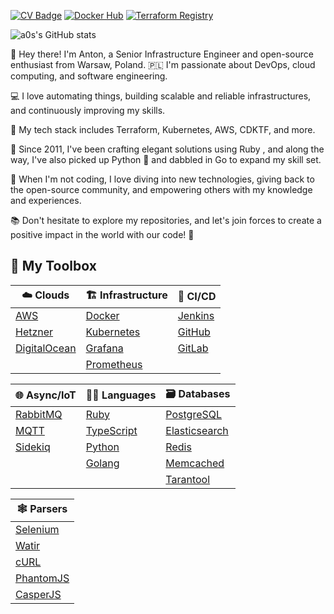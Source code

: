 [![CV Badge](https://img.shields.io/badge/CV-Anton%20Osenenko-%23ff5722?style=flat-square&logo=read-the-docs&logoColor=white&labelColor=333)](https://github.com/a0s/a0s/blob/c6b7ed364fed7d5998216345916622f757fc8f32/Anton-Osenenko-Principal-DevOps-Platform-Engineer.pdf)
[![Docker Hub](https://img.shields.io/badge/Docker%20Hub-%232496ED?style=flat-square&logo=docker&logoColor=white)](https://hub.docker.com/u/a00s)
[![Terraform Registry](https://img.shields.io/badge/Terraform%20Registry-5c4ee5?style=flat-square&logo=terraform&logoColor=white)](https://registry.terraform.io/namespaces/a0s)

![a0s's GitHub stats](https://github-readme-stats.vercel.app/api?username=a0s&show_icons=true&theme=light)

👋 Hey there! I'm Anton, a Senior Infrastructure Engineer and open-source enthusiast from Warsaw, Poland. 🇵🇱 
I'm passionate about DevOps, cloud computing, and software engineering. 

💻 I love automating things, building scalable and reliable infrastructures, and continuously improving my skills. 

🚀 My tech stack includes Terraform, Kubernetes, AWS, CDKTF, and more.

🌟 Since 2011, I've been crafting elegant solutions using Ruby , and along the way, I've also picked up Python 🐍 and dabbled in Go to expand my skill set. 

🧠 When I'm not coding, I love diving into new technologies, giving back to the open-source community, and empowering others with my knowledge and experiences. 

📚 Don't hesitate to explore my repositories, and let's join forces to create a positive impact in the world with our code! 🚀


## 🍇 My Toolbox

| ☁️ Clouds | 🏗️ Infrastructure | 🔄 CI/CD |
|---|---|---|
| [AWS](https://aws.amazon.com) | [Docker](https://www.docker.com) | [Jenkins](https://www.jenkins.io) |
| [Hetzner](https://www.hetzner.com/cloud) | [Kubernetes](https://kubernetes.io) | [GitHub](https://github.com/features/actions) |
| [DigitalOcean](https://www.digitalocean.com) | [Grafana](https://grafana.com) | [GitLab](https://docs.gitlab.com/ee/ci/README.html) |
| | [Prometheus](https://prometheus.io) | |

| 🌐 Async/IoT | 👨‍💻 Languages | 🗃️ Databases |
|---|---|---|
| [RabbitMQ](https://www.rabbitmq.com) | [Ruby](https://www.ruby-lang.org) | [PostgreSQL](https://www.postgresql.org) |
| [MQTT](https://mqtt.org) | [TypeScript](https://www.typescriptlang.org) | [Elasticsearch](https://www.elastic.co) |
| [Sidekiq](https://sidekiq.org) | [Python](https://www.python.org) | [Redis](https://redis.io) |
| | [Golang](https://golang.org) | [Memcached](https://memcached.org) |
| | | [Tarantool](https://tarantool.io) |

| 🕸️ Parsers |
|---|
| [Selenium](https://www.selenium.dev) |
| [Watir](https://watir.com) |
| [cURL](https://curl.se) |
| [PhantomJS](https://phantomjs.org) |
| [CasperJS](https://casperjs.org) |
